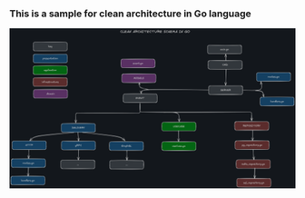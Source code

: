 ### This is a sample for clean architecture in Go language

![image of structure](clean-architecture-go.png)
